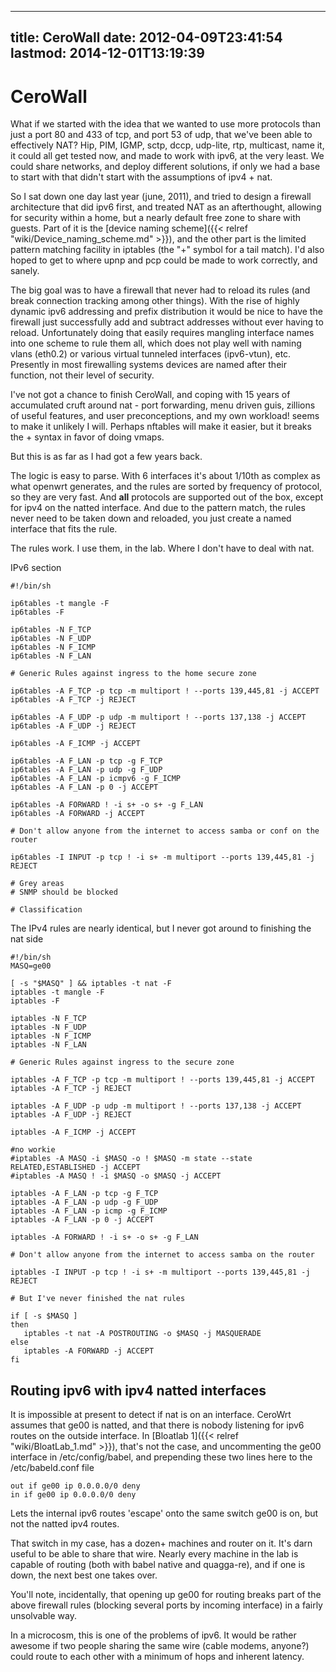 
---
title: CeroWall
date: 2012-04-09T23:41:54
lastmod: 2014-12-01T13:19:39
---
CeroWall
========

What if we started with the idea that we wanted to use more protocols
than just a port 80 and 433 of tcp, and port 53 of udp, that we've been
able to effectively NAT? Hip, PIM, IGMP, sctp, dccp, udp-lite, rtp,
multicast, name it, it could all get tested now, and made to work with
ipv6, at the very least. We could share networks, and deploy different
solutions, if only we had a base to start with that didn't start with
the assumptions of ipv4 + nat.

So I sat down one day last year (june, 2011), and tried to design a
firewall architecture that did ipv6 first, and treated NAT as an
afterthought, allowing for security within a home, but a nearly default
free zone to share with guests. Part of it is the [device naming scheme]({{< relref "wiki/Device_naming_scheme.md" >}}), and the other part is the limited pattern matching
facility in iptables (the "+" symbol for a tail match). I'd also hoped
to get to where upnp and pcp could be made to work correctly, and
sanely.

The big goal was to have a firewall that never had to reload its rules
(and break connection tracking among other things). With the rise of
highly dynamic ipv6 addressing and prefix distribution it would be nice
to have the firewall just successfully add and subtract addresses
without ever having to reload. Unfortunately doing that easily requires
mangling interface names into one scheme to rule them all, which does
not play well with naming vlans (eth0.2) or various virtual tunneled
interfaces (ipv6-vtun), etc. Presently in most firewalling systems
devices are named after their function, not their level of security.

I've not got a chance to finish CeroWall, and coping with 15 years of
accumulated cruft around nat - port forwarding, menu driven guis,
zillions of useful features, and user preconceptions, and my own
workload! seems to make it unlikely I will. Perhaps nftables will make
it easier, but it breaks the + syntax in favor of doing vmaps.

But this is as far as I had got a few years back.

The logic is easy to parse. With 6 interfaces it's about 1/10th as
complex as what openwrt generates, and the rules are sorted by frequency
of protocol, so they are very fast. And **all** protocols are supported
out of the box, except for ipv4 on the natted interface. And due to the
pattern match, the rules never need to be taken down and reloaded, you
just create a named interface that fits the rule.

The rules work. I use them, in the lab. Where I don't have to deal with
nat.

IPv6 section

    #!/bin/sh

    ip6tables -t mangle -F
    ip6tables -F

    ip6tables -N F_TCP
    ip6tables -N F_UDP
    ip6tables -N F_ICMP
    ip6tables -N F_LAN

    # Generic Rules against ingress to the home secure zone

    ip6tables -A F_TCP -p tcp -m multiport ! --ports 139,445,81 -j ACCEPT
    ip6tables -A F_TCP -j REJECT

    ip6tables -A F_UDP -p udp -m multiport ! --ports 137,138 -j ACCEPT
    ip6tables -A F_UDP -j REJECT

    ip6tables -A F_ICMP -j ACCEPT

    ip6tables -A F_LAN -p tcp -g F_TCP
    ip6tables -A F_LAN -p udp -g F_UDP
    ip6tables -A F_LAN -p icmpv6 -g F_ICMP
    ip6tables -A F_LAN -p 0 -j ACCEPT

    ip6tables -A FORWARD ! -i s+ -o s+ -g F_LAN
    ip6tables -A FORWARD -j ACCEPT

    # Don't allow anyone from the internet to access samba or conf on the router

    ip6tables -I INPUT -p tcp ! -i s+ -m multiport --ports 139,445,81 -j REJECT

    # Grey areas
    # SNMP should be blocked

    # Classification

The IPv4 rules are nearly identical, but I never got around to finishing
the nat side

    #!/bin/sh
    MASQ=ge00

    [ -s "$MASQ" ] && iptables -t nat -F
    iptables -t mangle -F
    iptables -F

    iptables -N F_TCP
    iptables -N F_UDP
    iptables -N F_ICMP
    iptables -N F_LAN

    # Generic Rules against ingress to the secure zone

    iptables -A F_TCP -p tcp -m multiport ! --ports 139,445,81 -j ACCEPT
    iptables -A F_TCP -j REJECT

    iptables -A F_UDP -p udp -m multiport ! --ports 137,138 -j ACCEPT
    iptables -A F_UDP -j REJECT

    iptables -A F_ICMP -j ACCEPT

    #no workie
    #iptables -A MASQ -i $MASQ -o ! $MASQ -m state --state RELATED,ESTABLISHED -j ACCEPT
    #iptables -A MASQ ! -i $MASQ -o $MASQ -j ACCEPT

    iptables -A F_LAN -p tcp -g F_TCP
    iptables -A F_LAN -p udp -g F_UDP
    iptables -A F_LAN -p icmp -g F_ICMP
    iptables -A F_LAN -p 0 -j ACCEPT

    iptables -A FORWARD ! -i s+ -o s+ -g F_LAN

    # Don't allow anyone from the internet to access samba on the router

    iptables -I INPUT -p tcp ! -i s+ -m multiport --ports 139,445,81 -j REJECT

    # But I've never finished the nat rules

    if [ -s $MASQ ]
    then
       iptables -t nat -A POSTROUTING -o $MASQ -j MASQUERADE
    else
       iptables -A FORWARD -j ACCEPT
    fi

Routing ipv6 with ipv4 natted interfaces
----------------------------------------

It is impossible at present to detect if nat is on an interface. CeroWrt
assumes that ge00 is natted, and that there is nobody listening for ipv6
routes on the outside interface. In [Bloatlab 1]({{< relref "wiki/BloatLab_1.md" >}}), that's not
the case, and uncommenting the ge00 interface in /etc/config/babel, and
prepending these two lines here to the /etc/babeld.conf file

    out if ge00 ip 0.0.0.0/0 deny
    in if ge00 ip 0.0.0.0/0 deny

Lets the internal ipv6 routes 'escape' onto the same switch ge00 is on,
but not the natted ipv4 routes.

That switch in my case, has a dozen+ machines and router on it. It's
darn useful to be able to share that wire. Nearly every machine in the
lab is capable of routing (both with babel native and quagga-re), and if
one is down, the next best one takes over.

You'll note, incidentally, that opening up ge00 for routing breaks part
of the above firewall rules (blocking several ports by incoming
interface) in a fairly unsolvable way.

In a microcosm, this is one of the problems of ipv6. It would be rather
awesome if two people sharing the same wire (cable modems, anyone?)
could route to each other with a minimum of hops and inherent latency.
